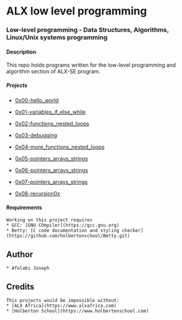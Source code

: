 # ALX low level programming
### Low-level programming - Data Structures, Algorithms, Linux/Unix systems programming
#### Description
This repo holds programs written for the low-level programming and algorithm section of ALX-SE program.

##### Projects

* [0x00-hello_world](/0x00-hello_world)

* [0x01-variables_if_else_while](/0x01-variables_if_else_while)

* [0x02-functions_nested_loops](/0x02-functins_nested_loops)

* [0x03-debugging](/0x03-debugging) 

* [0x04-more_functions_nested_loops](/0x04-more_functions_nested_loops)

* [0x05-pointers_arrays_strings](/0x05-pointers_arrays_strings)

* [0x06-pointers_arrays_strings](/0x06-pointers_arrays_strings)

* [0x07-pointers_arrays_strings](/0x07-pointers_arrays_strings)

* [0x08-recursion0x](/08-recursion)


#### Requirements
	Working on this project requires 
	* GCC: [GNU COmpiler](https://gcc.gnu.org)
	* Betty: [C code documentation and styling checker](https://github.com/holbertonschool/Betty.git)

## Author
	* Afolabi Joseph

## Credits
	This projects would be impossible without:
	* [ALX Africa](https://www.alxafrica.com)
	* [Holberton School](https://www.holbertonschool.com)
